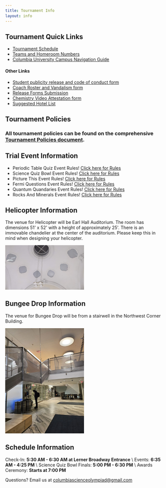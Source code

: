 ```yaml
---
title: Tournament Info
layout: info
---
```


## **Tournament Quick Links**

-   [Tournament Schedule](https://docs.google.com/spreadsheets/d/1QZvuqBBnfoW_F3HZosSXDci9YwmJ8677YF3D7mbyIHA/edit?usp=sharing)
-   [Teams and Homeroom Numbers](https://docs.google.com/spreadsheets/d/187Y4JQOhtxhCaDNKDSI3ByMmsvfmC56bgT5k7hTEDA4/edit?usp=sharing)
-   [Columbia University Campus Navigation Guide](https://docs.google.com/document/d/1CtxgVkWIwmtXUkV5Uz2SpwcrXxMwabE0QgLoCO_wjzI/edit?usp=sharing)

#### Other Links

-   [Student publicity release and code of conduct form](https://drive.google.com/file/d/1-131tYmP8PPzylr3VeXhTCcMi_suMYJA/view?usp=sharing)
-   [Coach Roster and Vandalism form](https://drive.google.com/file/d/1MOoaA0ErxXpBPtz-NxVYq-dnQFEeRszN/view?usp=sharing)
-   [Release Forms Submission](https://docs.google.com/forms/d/e/1FAIpQLSel10XS70Pr1NO2oyUAcdzz2XtQuk1lnsl-5XutxVslIHTziQ/viewform?usp=sf_link)
-   [Chemistry Video Attestation form](https://docs.google.com/forms/d/e/1FAIpQLSepM3v1yWE8oy7Q13W_C2fMoTk_CbZ6oO9ZWx3KKHccMcoNbw/viewform?usp=sf_link)
-   [Suggested Hotel List](https://docs.google.com/document/d/13x8-e_ObBGzqwf_jNJZJemF-4yKcnkfd5F1fo4pB5eM/edit?usp=sharing)

## **Tournament Policies**

### All tournament policies can be found on the comprehensive [Tournament Policies document](https://docs.google.com/document/d/1IlFknsVw8fpRdTKfAQwndK7F_FJkamlgDfGZhB3m3Fs/edit?usp=sharing).

## Trial Event Information

-   Periodic Table Quiz Event Rules! [Click here for Rules](https://docs.google.com/document/d/1FJ2al9GpvckfrGTmrC3XqEVGtrlCHgv0q48Q1ueMV9Y/edit?usp=sharing)
-   Science Quiz Bowl Event Rules! [Click here for Rules](https://docs.google.com/document/d/1n75HFtPcuURw4dRdZKRhk1AfoW87i42JSpHX4EOUWqw/edit?usp=sharing)
-   Picture This Event Rules! [Click here for Rules](https://drive.google.com/file/d/15VBWg69RdOoy1lnkt4-ha3JwvseQCSOK/view?usp=sharing)
-   Fermi Questions Event Rules! [Click here for Rules](https://drive.google.com/file/d/1RQQ4DyF8_o6XMYdUEKAVoIyrVvVdVx5r/view?usp=sharing)
-   Quantum Quandaries Event Rules! [Click here for Rules](https://docs.google.com/document/d/1xESli1rf_g9-pRzX10eqH3kBlfPQcBxCt6mCIw5WM44/edit?usp=drive_link)
-   Rocks And Minerals Event Rules! [Click here for Rules](https://drive.google.com/file/d/1TyTWqIlGqNmzfwgim7AX_9ReQn_Q8VeB/view?usp=sharing)

## Helicopter Information

The venue for Helicopter will be Earl Hall Auditorium. The room has dimensions 51' x 52' with a height of approximately 25'. There is an immovable chandelier at the center of the auditorium. Please keep this in mind when designing your helicopter.

<img src="/assets/images/CU%20Science%20Olympiad%202025%20-%20Earl%20Hall%20-%20Ceiling.jpg" alt="celing picture" width="50%"/>

## Bungee Drop Information

The venue for Bungee Drop will be from a stairwell in the Northwest Corner Building.

<img src="/assets/images/noco-bungeedrop.jpg" alt="stairwell picture" width="50%"/>

## Schedule Information

Check-In: **5:30 AM - 6:30 AM at Lerner Broadway Entrance** \\
Events: **6:35 AM - 4:25 PM** \\
Science Quiz Bowl Finals: **5:00 PM - 6:30 PM** \\
Awards Ceremony: **Starts at 7:00 PM**

Questions? Email us at [columbiascienceolympiad@gmail.com](mailto:columbiascienceolympiad@gmail.com?)
